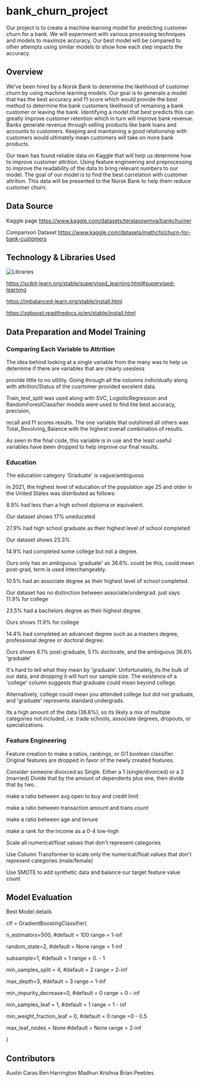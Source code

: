 # bank_churn_project
Our project is to create a machine learning model for predicting customer churn for a bank. We will experiment with various processing techniques and models to maximize accuracy. Our best model will be compared to other attempts using similar models to show how each step impacts the accuracy. 



## Overview

We’ve been hired by a Norsk Bank to determine the likelihood of customer churn by using machine learning models. Our goal is to generate a model that has the best accuracy and f1 score which would provide the best method to determine the bank customers likelihood of remaining a bank customer or leaving the bank. Identifying a model that best predicts this can greatly improve customer retention which in turn will improve bank revenue. Banks generate revenue through selling products like bank loans and accounts to customers. Keeping and maintaining a good relationship with customers would ultimately mean customers will take on more bank products. 

Our team has found reliable data on Kaggle that will help us determine how to improve customer attrition. Using feature engineering and preprocessing to improve the readability of the data to bring relevant numbers to our model. The goal of our model is to find the best correlation with customer attrition. This data will be presented to the Norsk Bank to help them reduce customer churn. 


## Data Source
Kaggle page
https://www.kaggle.com/datasets/teralasowmya/bankchurner

Comparison Dataset
https://www.kaggle.com/datasets/mathchi/churn-for-bank-customers

## Technology & Libraries Used

![Libraries](https://github.com/carasaj/bank_churn_project/blob/main/Resources/Libraries.PNG) 

https://scikit-learn.org/stable/supervised_learning.html#supervised-learning

https://imbalanced-learn.org/stable/install.html

https://xgboost.readthedocs.io/en/stable/install.html


## Data Preparation and Model Training

### Comparing Each Variable to Attrition

The idea behind looking at a single variable from the many was to help us determine if there are variables that are clearly usesless

provide little to no utlility. Going through all the columns individually along with attrition/Status of the cusrtomer provided excelent data. 

Train_test_split was used along with SVC, LogisticRegression and RandomForestClassifier models were used to find hte best accuracy, precision, 

recall and f1 scores results. The one variable that outshined all others was Total_Revolving_Balance with the highest overall combination of results.

As seen in the final code, this variable is in use and the least useful variables have been dropped to help improve our final results.


### Education

The education category 'Graduate' is vague/ambiguous 

In 2021, the highest level of education of the population age 25 and older in the United States was distributed as follows:



  8.9% had less than a high school diploma or equivalent.
  
  
  Our dataset shows 17% uneducated
  
  
  27.9% had high school graduate as their highest level of school completed
  
  
  Our dataset shows 23.3%        
  
  
  14.9% had completed some college but not a degree.
  
  
  Ours only has an ambiguous 'graduate' as 36.6%. could be this, could mean post-grad, term is used interchangeably.    
  
  
  10.5% had an associate degree as their highest level of school completed.  
  
  
  Our dataset has no distinction between associate/undergrad. just says  11.9% for college     
  
  
  23.5% had a bachelors degree as their highest degree.   
  
  
  Ours shows 11.9% for college        
  
  
  14.4% had completed an advanced degree such as a masters degree, professional degree or doctoral degree.     
  
  
  Ours shows 6.1% post-graduate, 5.1% doctorate, and the ambiguous 36.6% 'graduate'        
  
  It's hard to tell what they mean by 'graduate'. Unfortunately, its the bulk of our data, and dropping it will hurt our sample size. 
  The existence of a 'college' column suggests that graduate could mean beyond college. 
   
  Alternatively, college could mean you attended college but did not graduate, and 'graduate' represents standard undergrads.
        
  Its a high amount of the data (36.6%), so its likely a mix of multiple categories not included, i.e. trade schools, associate degrees, dropouts, or specializations.


### Feature Engineering

Feature creation to make a ratios, rankings, or 0/1 boolean classifier. Original features are dropped in favor of the newly created features.

Consider someone divorced as Single. Either a 1 (single/divorced) or a 2 (married)
  Divide that by the amount of dependents plus one, then divide that by two.

make a ratio between avg open to buy and credit limit

make a ratio between transaction amount and trans count

make a ratio between age and tenure

make a rank for the income as a 0-4 low-high
        
Scale all numerical/float values that don't represent categories

Use Column Transformer to scale only the numerical/float values that don't
represent categories (male/female)

Use SMOTE to add synthetic data and balance our target feature value count



## Model Evaluation

Best Model details

clf = GradientBoostingClassifier(

n_estimators=500,                    #default = 100    range = 1-inf

random_state=2,                      #default = None   range = 1-inf

subsample=1,                         #default = 1   range = 0. - 1

min_samples_split = 4,               #default = 2   range = 2-inf

max_depth=3,                         #default = 3    range = 1-inf

min_impurity_decrease=0,             #default = 0    range = 0 - inf

min_samples_leaf = 1,                #default = 1   range = 1 - inf

min_weight_fraction_leaf = 0,        #default = 0   range =0 - 0.5
 
max_leaf_nodes = None                #default = None   range = 2-inf

)


## Contributors

Austin Caras
Ben Harrington
Madhuri Krishna
Brian Peebles

